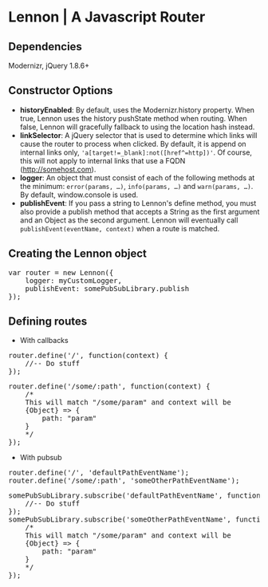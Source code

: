 # Lennon | A Javascript Router

## Dependencies
Modernizr, jQuery 1.8.6+

## Constructor Options
- **historyEnabled**: By default, uses the Modernizr.history property.  When true, Lennon uses the history pushState method when routing.  When false, Lennon will gracefully fallback to using the location hash instead.
- **linkSelector**: A jQuery selector that is used to determine which links will cause the router to process when clicked.  By default, it is append on internal links only, `'a[target!=_blank]:not([href^=http])'`.  Of course, this will not apply to internal links that use a FQDN (http://somehost.com).
- **logger**: An object that must consist of each of the following methods at the minimum: `error(params, …)`, `info(params, …)` and `warn(params, …)`.  By default, window.console is used.
- **publishEvent**: If you pass a string to Lennon's define method, you must also provide a publish method that accepts a String as the first argument and an Object as the second argument.  Lennon will eventually call `publishEvent(eventName, context)` when a route is matched.

## Creating the Lennon object
<pre>
var router = new Lennon({
    logger: myCustomLogger,
    publishEvent: somePubSubLibrary.publish
});
</pre>

## Defining routes
- With callbacks
<pre>
router.define('/', function(context) {
    //-- Do stuff
});
</pre>
<pre>
router.define('/some/:path', function(context) {
    /*
    This will match "/some/param" and context will be
    {Object} => {
        path: "param"
    }
    */
});
</pre>

- With pubsub
<pre>
router.define('/', 'defaultPathEventName');
router.define('/some/:path', 'someOtherPathEventName');
</pre>
<pre>
somePubSubLibrary.subscribe('defaultPathEventName', function(context) {
    //-- Do stuff
});
somePubSubLibrary.subscribe('someOtherPathEventName', function(context) {
    /*
    This will match "/some/param" and context will be
    {Object} => {
        path: "param"
    }
    */
});
</pre>